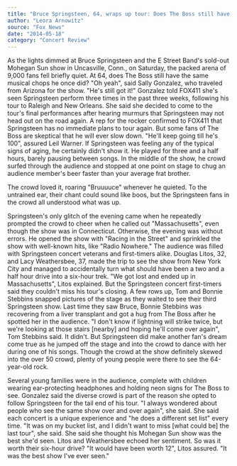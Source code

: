 ```yaml
---
title: "Bruce Springsteen, 64, wraps up tour: Does The Boss still have the talent?"
author: "Leora Arnowitz"
source: "Fox News"
date: "2014-05-18"
category: "Concert Review"
---
```


As the lights dimmed at Bruce Springsteen and the E Street Band's sold-out Mohegan Sun show in Uncasville, Conn., on Saturday, the packed arena of 9,000 fans fell briefly quiet. At 64, does The Boss still have the same musical chops he once did? "Oh yeah", said Sally Gonzalez, who traveled from Arizona for the show. "He's still got it!" Gonzalez told FOX411 she's seen Springsteen perform three times in the past three weeks, following his tour to Raleigh and New Orleans. She said she decided to come to the tour's final performances after hearing murmurs that Springsteen may not head out on the road again. A rep for the rocker confirmed to FOX411 that Springsteen has no immediate plans to tour again. But some fans of The Boss are skeptical that he will ever slow down. "He'll keep going till he's 100", assured Leil Warner. If Springsteen was feeling any of the typical signs of aging, he certainly didn't show it. He played for three and a half hours, barely pausing between songs. In the middle of the show, he crowd surfed through the audience and stopped at one point on stage to chug an audience member's beer faster than your average frat brother.

The crowd loved it, roaring "Bruuuuce" whenever he quieted. To the untrained ear, their chant could sound like boos, but the Springsteen fans in the crowd all understood what was up.

Springsteen's only glitch of the evening came when he repeatedly prompted the crowd to cheer when he called out "Massachusetts", even though the show was in Connecticut. Otherwise, the evening was without errors. He opened the show with "Racing in the Street" and sprinkled the show with well-known hits, like "Radio Nowhere." The audience was filled with Springsteen concert veterans and first-timers alike. Douglas Litos, 32, and Lacy Weathersbee, 37, made the trip to see the show from New York City and managed to accidentally turn what should have been a two and a half hour drive into a six-hour trek. "We got lost and ended up in Massachusetts", Litos explained. But the Springsteen concert first-timers said they couldn't miss his tour's closing. A few rows up, Tom and Bonnie Stebbins snapped pictures of the stage as they waited to see their third Springsteen show. Last time they saw Bruce, Bonnie Stebbins was recovering from a liver transplant and got a hug from The Boss after he spotted her in the audience. "I don't know if lightning will strike twice, but we're looking at those stairs [nearby] and hoping he'll come over again", Tom Stebbins said. It didn't. But Springsteen did make another fan's dream come true as he jumped off the stage and into the crowd to dance with her during one of his songs. Though the crowd at the show definitely skewed into the over 50 crowd, plenty of young people were there to see the 64-year-old rock.

Several young families were in the audience, complete with children wearing ear-protecting headphones and holding neon signs for The Boss to see. Gonzalez said the diverse crowd is part of the reason she opted to follow Springsteen for the tail end of his tour. "I always wondered about people who see the same show over and over again", she said. She said each concert is a unique experience and "he does a different set list" every time. "It was on my bucket list, and I didn't want to miss [what could be] the last tour", she said. She said she thought his Mohegan Sun show was the best she'd seen. Litos and Weathersbee echoed her sentiment. So was it worth their six-hour drive? "It would have been worth 12", Litos assured. "It was the best show I've ever seen."
